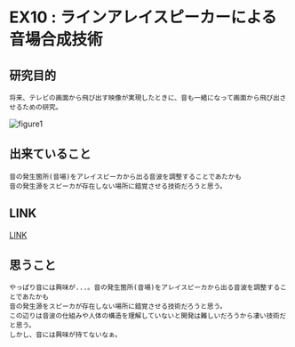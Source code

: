 
# EX10 : ラインアレイスピーカーによる音場合成技術

## 研究目的
    将来、テレビの画面から飛び出す映像が実現したときに、音も一緒になって画面から飛び出させるための研究。

![figure1](https://user-images.githubusercontent.com/12496951/170865840-cf7270d5-4708-4f07-af43-d722fccc4759.jpg)

## 出来ていること
    音の発生箇所(音場)をアレイスピーカから出る音波を調整することであたかも  
    音の発生源をスピーカが存在しない場所に錯覚させる技術だろうと思う。

## LINK

[LINK](https://www.nhk.or.jp/strl/open2022/tenji/10/index.html)

## 思うこと
    やっぱり音には興味が...。音の発生箇所(音場)をアレイスピーカから出る音波を調整することであたかも  
    音の発生源をスピーカが存在しない場所に錯覚させる技術だろうと思う。  
    この辺りは音波の仕組みや人体の構造を理解していないと開発は難しいだろうから凄い技術だと思う。  
    しかし、音には興味が持てないなぁ。

